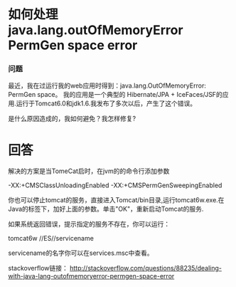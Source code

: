 # 如何处理 java.lang.outOfMemoryError PermGen space error

### 问题

最近，我在过运行我的web应用时得到：java.lang.OutOfMemoryError: PermGen space。
我的应用是一个典型的 Hibernate/JPA + IceFaces/JSF的应用.运行于Tomcat6.0和jdk1.6.我发布了多次以后，产生了这个错误。

是什么原因造成的，我如何避免？我怎样修复?

# 回答

解决的方案是当TomeCat启时，在jvm的的命令行添加参数

 -XX:+CMSClassUnloadingEnabled -XX:+CMSPermGenSweepingEnabled

你也可以停止tomcat的服务，直接进入Tomcat/bin目录,运行tomcat6w.exe.在Java的标签下，加好上面的参数。单击"OK"，重新启动Tomcat的服务.

如果系统返回错误，提示指定的服务不存在，你可以运行：
 
 tomcat6w //ES//servicename

servicename的名字你可以在services.msc中查看。

stackoverflow链接：
<http://stackoverflow.com/questions/88235/dealing-with-java-lang-outofmemoryerror-permgen-space-error>
